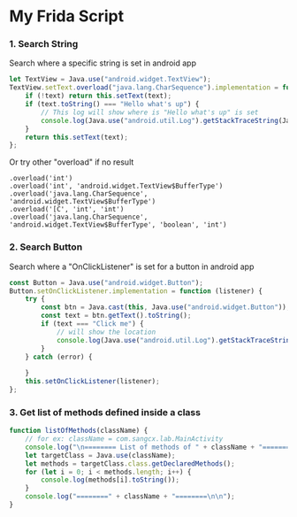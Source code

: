 # My Frida Script

### 1. Search String

Search where a specific string is set in android app

```javascript
let TextView = Java.use("android.widget.TextView");
TextView.setText.overload("java.lang.CharSequence").implementation = function (text) {
    if (!text) return this.setText(text);
    if (text.toString() === "Hello what's up") {
        // This log will show where is "Hello what's up" is set
        console.log(Java.use("android.util.Log").getStackTraceString(Java.use("java.lang.Exception").$new()));
    }
    return this.setText(text);
};
```

Or try other "overload" if no result

```
.overload('int')
.overload('int', 'android.widget.TextView$BufferType')
.overload('java.lang.CharSequence', 'android.widget.TextView$BufferType')
.overload('[C', 'int', 'int')
.overload('java.lang.CharSequence', 'android.widget.TextView$BufferType', 'boolean', 'int')
```

### 2. Search Button

Search where a "OnClickListener" is set for a button in android app

```javascript
const Button = Java.use("android.widget.Button");
Button.setOnClickListener.implementation = function (listener) {
    try {
        const btn = Java.cast(this, Java.use("android.widget.Button"));
        const text = btn.getText().toString();
        if (text === "Click me") {
            // will show the location
            console.log(Java.use("android.util.Log").getStackTraceString(Java.use("java.lang.ClassCastException").$new()));
        }
    } catch (error) {
        
    }
    this.setOnClickListener(listener);
};
```

### 3. Get list of methods defined inside a class

```javascript
function listOfMethods(className) {
    // for ex: className = com.sangcx.lab.MainActivity
    console.log("\n======== List of methods of " + className + "========");
    let targetClass = Java.use(className);
    let methods = targetClass.class.getDeclaredMethods();
    for (let i = 0; i < methods.length; i++) {
        console.log(methods[i].toString());
    }
    console.log("========" + className + "========\n\n");
}
```
